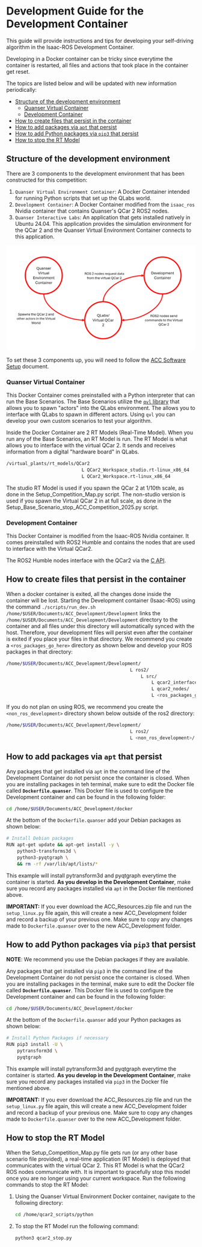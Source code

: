 # Development Guide for the Development Container <!-- omit in toc -->

This guide will provide instructions and tips for developing your self-driving algorithm in the Isaac-ROS Development Container.

Developing in a Docker container can be tricky since everytime the container is restarted, all files and actions that took place in the container get reset.

The topics are listed below and will be updated with new information periodically:

- [Structure of the development environment](#structure-of-the-development-environment)
  - [Quanser Virtual Container](#quanser-virtual-container)
  - [Development Container](#development-container)
- [How to create files that persist in the container](#how-to-create-files-that-persist-in-the-container)
- [How to add packages via `apt` that persist](#how-to-add-packages-via-apt-that-persist)
- [How to add Python packages via `pip3` that persist](#how-to-add-python-packages-via-pip3-that-persist)
- [How to stop the RT Model](#how-to-stop-the-rt-model)

## Structure of the development environment

There are 3 components to the development environment that has been constructed for this competition:

1. `Quanser Virtual Environment Container`: A Docker Container intended for running Python scripts that set up the QLabs world.
2. `Development Container`: A Docker Container modified from the `isaac_ros` Nvidia container that contains Quanser's QCar 2 ROS2 nodes.
3. `Quanser Interactive Labs`: An application that gets installed natively in Ubuntu 24.04. This application provides the simulation environment for the QCar 2 and the Quanser Virtual Environment Container connects to this application.

![QLabsDevelopmentVennDiagram](https://github.com/quanser/ACC-Competition-2025/blob/main/Software_Guides/Pictures/DevelopmentVennDiagram.png)

To set these 3 components up, you will need to follow the [ACC Software Setup](https://github.com/quanser/ACC-Competition-2025/blob/main/Software_Guides/ACC%20Software%20Setup%20Instructions%20.md) document.

### Quanser Virtual Container

This Docker Container comes preinstalled with a Python interpreter that can run the Base Scenarios. The Base Scenarios utilize the [`qvl` library](https://qlabs.quanserdocs.com/en/latest/Objects/index.html) that allows you to spawn "actors" into the QLabs environment. The  allows you to interface with QLabs to spawn in different actors. Using `qvl` you can develop your own custom scenarios to test your algorithm.

Inside the Docker Container are 2 RT Models (Real-Time Model). When you run any of the Base Scenarios, an RT Model is run. The RT Model is what allows you to interface with the virtual QCar 2. It sends and receives information from a digital "hardware board" in QLabs.

```bash
/virtual_plants/rt_models/QCar2
                            L QCar2_Workspace_studio.rt-linux_x86_64
                            L QCar2_Workspace.rt-linux_x86_64
```

The studio RT Model is used if you spawn the QCar 2 at 1/10th scale, as done in the Setup_Competition_Map.py script. The non-studio version is used if you spawn the Virtual QCar 2 in at full scale, as done in the Setup_Base_Scenario_stop_ACC_Competition_2025.py script.

### Development Container

This Docker Container is modified from the Isaac-ROS Nvidia container. It comes preinstalled with ROS2 Humble and contains the nodes that are used to interface with the Virtual QCar2.

The ROS2 Humble nodes interface with the QCar2 via the [C API](https://docs.quanser.com/quarc/documentation/hardware_functions_alphabetical_list_c.html).

## How to create files that persist in the container

When a docker container is exited, all the changes done inside the container will be lost. Starting the Development container (Isaac-ROS) using the command `./scripts/run_dev.sh  /home/$USER/Documents/ACC_Development/Development` links the `/home/$USER/Documents/ACC_Development/Development` directory to the container and all files under this directory will automatically synced with the host. Therefore, your development files will persist even after the container is exited if you place your files in that directory. We recommend you create a `<ros_packages_go_here>` directory as shown below and develop your ROS packages in that directory:

```bash
/home/$USER/Documents/ACC_Development/Development/
                                              L ros2/
                                                  L src/
                                                      L qcar2_interfaces/
                                                      L qcar2_nodes/
                                                      L <ros_packages_go_here>/
```

If you do not plan on using ROS, we recommend you create the `<non_ros_development>` directory shown below outside of the ros2 directory:

```bash
/home/$USER/Documents/ACC_Development/Development/
                                              L ros2/
                                              L <non_ros_development>/
```

## How to add packages via `apt` that persist

Any packages that get installed via `apt` in the command line of the Development Container do not persist once the container is closed. When you are installing packages in teh terminal, make sure to edit the Docker file called **`Dockerfile.quanser`**. This Docker file is used to configure the Development container and can be found in the following folder:

```bash
cd /home/$USER/Documents/ACC_Development/docker
```

At the bottom of the `Dockerfile.quanser` add your Debian packages as shown below:

```bash
# Install Debian packages
RUN apt-get update && apt-get install -y \
    python3-transforms3d \
    python3-pyqtgraph \
    && rm -rf /var/lib/apt/lists/*
```

This example will install pytransform3d and pyqtgraph everytime the container is started. **As you develop in the Development Container**, make sure you record any packages installed via `apt` in the Docker file mentioned above.

**IMPORTANT:** If you ever download the ACC_Resources.zip file and run the `setup_linux.py` file again, this will create a new ACC_Development folder and record a backup of your previous one. Make sure to copy any changes made to `Dockerfile.quanser` over to the new ACC_Development folder.

## How to add Python packages via `pip3` that persist

**NOTE**: We recommend you use the Debian packages if they are available.

Any packages that get installed via `pip3` in the command line of the Development Container do not persist once the container is closed. When you are installing packages in the terminal, make sure to edit the Docker file called **`Dockerfile.quanser`**. This Docker file is used to configure the Development container and can be found in the following folder:

```bash
cd /home/$USER/Documents/ACC_Development/docker
```

At the bottom of the `Dockerfile.quanser` add your Python packages as shown below:

```bash
# Install Python Packages if necessary
RUN pip3 install -U \
    pytransform3d \
    pyqtgraph
```

This example will install pytransform3d and pyqtgraph everytime the container is started. **As you develop in the Development Container**, make sure you record any packages installed via `pip3` in the Docker file mentioned above.

**IMPORTANT:** If you ever download the ACC_Resources.zip file and run the `setup_linux.py` file again, this will create a new ACC_Development folder and record a backup of your previous one. Make sure to copy any changes made to `Dockerfile.quanser` over to the new ACC_Development folder.

## How to stop the RT Model

When the Setup_Competition_Map.py file gets run (or any other base scenario file provided), a real-time application (RT Model) is deployed that communicates with the virtual QCar 2. This RT Model is what the QCar2 ROS nodes communicate with. It is important to gracefully stop this model once you are no longer using your current workspace. Run the following commands to stop the RT Model:

1. Using the Quanser Virtual Environment Docker container, navigate to the following directory:

    ```bash
    cd /home/qcar2_scripts/python
    ```

2. To stop the RT Model run the following command:

    ```bash
    python3 qcar2_stop.py
    ```

